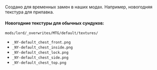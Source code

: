 
Создано для временных замен в наших модах.
Например, новогодняя текстура для прилавка.

#### Новогодние текстуры для обычных сундуков:
`mods/lord/_overwrites/MTG/default/textures/`
 - `_NY-default_chest_front.png`
 - `_NY-default_chest_inside.png`
 - `_NY-default_chest_lock.png`
 - `_NY-default_chest_side.png`
 - `_NY-default_chest_top.png`
